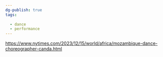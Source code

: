 ```yaml
---
dg-publish: true
tags:
  
  - dance
  - performance
---
```

https://www.nytimes.com/2023/12/15/world/africa/mozambique-dance-choreographer-canda.html